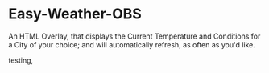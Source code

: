 # Easy-Weather-OBS
An HTML Overlay, that displays the Current Temperature and Conditions for a City of your choice; and will automatically refresh, as often as you'd like.

testing,